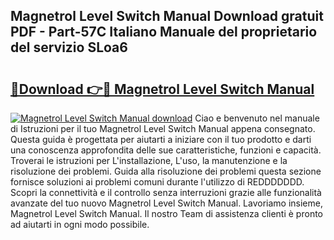 ## Magnetrol Level Switch Manual Download gratuit PDF - Part-57C Italiano Manuale del proprietario del servizio SLoa6

# <h2><a href="http://dfb1ju.blite.top/?on=Magnetrol+Level+Switch+Manual">🔗Download 👉🔴 Magnetrol Level Switch Manual</a></h2>

[![Magnetrol Level Switch Manual download](https://i.imgur.com/lujVjoI.png)](http://dfb1ju.blite.top/?on=Magnetrol+Level+Switch+Manual)
Ciao e benvenuto nel manuale di Istruzioni per il tuo Magnetrol Level Switch Manual appena consegnato. Questa guida è progettata per aiutarti a iniziare con il tuo prodotto e darti una conoscenza approfondita delle sue caratteristiche, funzioni e capacità. Troverai le istruzioni per L'installazione, L'uso, la manutenzione e la risoluzione dei problemi. Guida alla risoluzione dei problemi questa sezione fornisce soluzioni ai problemi comuni durante l'utilizzo di REDDDDDDD. Scopri la connettività e il controllo senza interruzioni grazie alle funzionalità avanzate del tuo nuovo Magnetrol Level Switch Manual. Lavoriamo insieme, Magnetrol Level Switch Manual. Il nostro Team di assistenza clienti è pronto ad aiutarti in ogni modo possibile.
